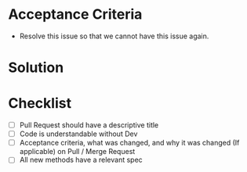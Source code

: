 Acceptance Criteria
=================
- Resolve this issue so that we cannot have this issue again.

Solution
=================

Checklist
=================
- [ ] Pull Request should have a descriptive title
- [ ] Code is understandable without Dev
- [ ] Acceptance criteria, what was changed, and why it was changed (If applicable) on Pull / Merge Request
- [ ] All new methods have a relevant spec
